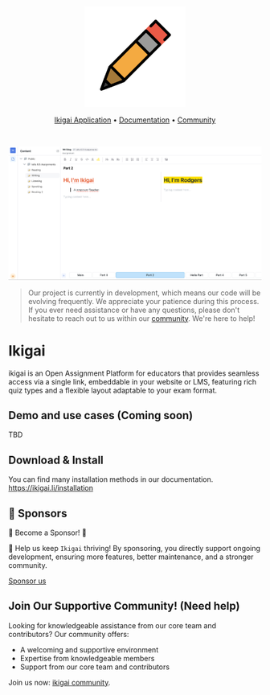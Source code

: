 <p align="center">
  <a href="https://github.com/ikigai-hq/ikigai" target="_blank">
    <img src="https://raw.githubusercontent.com/ikigai-hq/ikigai/master/assets/logo/logo.png" alt="ikigai" width="200px">
  </a>
</p>

<p align="center">
    <a href="https://app.ikigai.li">Ikigai Application</a> •
    <a href="https://ikigai.li">Documentation</a> • 
    <a href="https://discord.gg/XuYWkn6kUS">Community</a>
</p>

&nbsp;

<a href="https://github.com/ikigai-hq/ikigai"><img src="https://raw.githubusercontent.com/ikigai-hq/ikigai/master/assets/demo.png" alt="AI Assignment Open Source" /></a>

> Our project is currently in development, which means our code will be evolving frequently. We appreciate your patience during this process. 
> If you ever need assistance or have any questions, please don't hesitate to reach out to us within our [community](https://discord.gg/XuYWkn6kUS). We're here to help!

# Ikigai

ikigai is an Open Assignment Platform for educators that provides seamless access via a single link, embeddable in your website or LMS, featuring rich quiz types and a flexible layout adaptable to your exam format.

## Demo and use cases (Coming soon)

TBD

## Download & Install

You can find many installation methods in our documentation.
https://ikigai.li/installation

## 🚀 Sponsors

🌟 Become a Sponsor! 🌟

🚀 Help us keep `Ikigai` thriving! By sponsoring, you directly support ongoing development, ensuring more features, better maintenance, and a stronger community.

[Sponsor us](https://github.com/sponsors/ikigai-hq)

## Join Our Supportive Community! (Need help)

Looking for knowledgeable assistance from our core team and contributors? Our community offers:

- A welcoming and supportive environment
- Expertise from knowledgeable members
- Support from our core team and contributors

Join us now: [ikigai community](https://discord.gg/XuYWkn6kUS).
